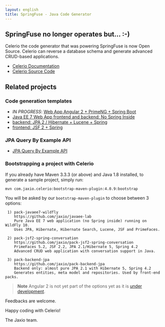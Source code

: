 ```yaml
---
layout: english
title: SpringFuse - Java Code Generator
---
```

## SpringFuse no longer operates but... :-)

Celerio the code generator that was powering SpringFuse is now Open Source. Celerio can reverse 
a database schema and generate advanced CRUD-based applications.

* [Celerio Documentation](http://www.jaxio.com/documentation/celerio)
* [Celerio Source Code](https://github.com/jaxio/celerio)

## Related projects

### Code generation templates

 * *IN PROGRESS*: [Web App Angular 2 + PrimeNG + Spring Boot](https://github.com/jaxio/celerio-angular-quickstart)
 * [Java EE 7 Web App frontend and backend: No Spring Inside](https://github.com/jaxio/javaee-lab)
 * [backend: JPA 2 / Hibernate + Lucene + Spring](https://github.com/jaxio/pack-backend-jpa)
 * [frontend: JSF 2 + Spring](https://github.com/jaxio/pack-jsf2-spring-conversation)

### JPA Query By Example API

 * [JPA Query By Example API](https://github.com/jaxio/jpa-query-by-example)

### Bootstrapping a project with Celerio

If you already have Maven 3.3.3 (or above) and Java 1.8 installed, to generate a sample project, simply run:

	mvn com.jaxio.celerio:bootstrap-maven-plugin:4.0.9:bootstrap

You will be asked by our `bootstrap-maven-plugin` to choose between 3 options:
    
     1) pack-javaee7-wildfly
        https://github.com/jaxio/javaee-lab
        Pure Java EE 7 web application (no Spring inside) running on WildFly 10.
        Uses JPA, Hibernate, Hibernate Search, Lucene, JSF and PrimeFaces.
    
     2) pack-jsf2-spring-conversation
        https://github.com/jaxio/pack-jsf2-spring-conversation
        PrimeFaces 5.2, JSF 2.2, JPA 2.1/Hibernate 5, Spring 4.2
        Advanced CRUD web application with conversation support in Java.
    
     3) pack-backend-jpa
        https://github.com/jaxio/pack-backend-jpa
        Backend only: almost pure JPA 2.1 with Hibernate 5, Spring 4.2
        Generates entities, meta model and repositories. Used by front-end packs.

> **Note** Angular 2 is not yet part of the options yet as it is [under development](https://github.com/jaxio/celerio-angular-quickstart).

Feedbacks are welcome.

Happy coding with Celerio!

The Jaxio team.

<br/>
<br/>
<br/>
<br/>
<br/>
<br/>
<br/>
<br/>
<br/>
<br/>
